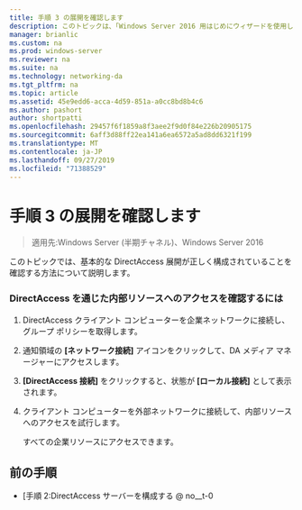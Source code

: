 ```yaml
---
title: 手順 3 の展開を確認します
description: このトピックは、「Windows Server 2016 用はじめにウィザードを使用して単一の DirectAccess サーバーを展開する」の一部です。
manager: brianlic
ms.custom: na
ms.prod: windows-server
ms.reviewer: na
ms.suite: na
ms.technology: networking-da
ms.tgt_pltfrm: na
ms.topic: article
ms.assetid: 45e9edd6-acca-4d59-851a-a0cc8bd8b4c6
ms.author: pashort
author: shortpatti
ms.openlocfilehash: 29457f6f1859a8f3aee2f9d0f84e226b20905175
ms.sourcegitcommit: 6aff3d88ff22ea141a6ea6572a5ad8dd6321f199
ms.translationtype: MT
ms.contentlocale: ja-JP
ms.lasthandoff: 09/27/2019
ms.locfileid: "71388529"
---
```

# <a name="step-3-verify-deployments"></a>手順 3 の展開を確認します

>適用先:Windows Server (半期チャネル)、Windows Server 2016

このトピックでは、基本的な DirectAccess 展開が正しく構成されていることを確認する方法について説明します。  
  
### <a name="to-verify-access-to-internal-resources-through-directaccess"></a>DirectAccess を通じた内部リソースへのアクセスを確認するには  
  
1.  DirectAccess クライアント コンピューターを企業ネットワークに接続し、グループ ポリシーを取得します。  
  
2.  通知領域の **[ネットワーク接続]** アイコンをクリックして、DA メディア マネージャーにアクセスします。  
  
3.  **[DirectAccess 接続]** をクリックすると、状態が **[ローカル接続]** として表示されます。  
  
4.  クライアント コンピューターを外部ネットワークに接続して、内部リソースへのアクセスを試行します。  
  
    すべての企業リソースにアクセスできます。  
  
## <a name="BKMK_Links"></a>前の手順  
  
-   [手順 2:DirectAccess サーバーを構成する @ no__t-0  
  


